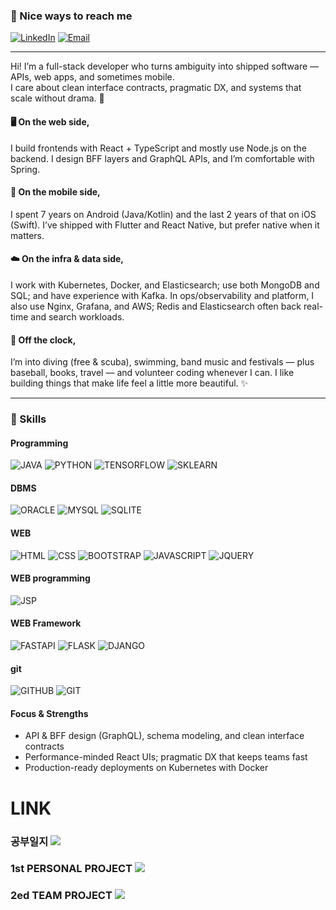 ### 👋 Nice ways to reach me
[![LinkedIn](https://img.shields.io/badge/LinkedIn-0A66C2?style=flat-square&logo=Linkedin&logoColor=white)](https://www.linkedin.com/in/cowkite/)
[![Email](https://img.shields.io/badge/youngsshin0917@gmail.com-EA4335?style=flat-square&logo=Gmail&logoColor=white)](mailto:youngsshin0917@gmail.com)

----
Hi! I’m a full-stack developer who turns ambiguity into shipped software — APIs, web apps, and sometimes mobile.  
I care about clean interface contracts, pragmatic DX, and systems that scale without drama. 🚀

#### 🖥️ On the web side,
I build frontends with React + TypeScript and mostly use Node.js on the backend. I design BFF layers and GraphQL APIs, and I’m comfortable with Spring.

#### 📱 On the mobile side,
I spent 7 years on Android (Java/Kotlin) and the last 2 years of that on iOS (Swift). I’ve shipped with Flutter and React Native, but prefer native when it matters.

#### ☁️ On the infra & data side, 
I work with Kubernetes, Docker, and Elasticsearch; use both MongoDB and SQL; and have experience with Kafka. In ops/observability and platform, I also use Nginx, Grafana, and AWS; Redis and Elasticsearch often back real-time and search workloads.

#### 💚 Off the clock,
I’m into diving (free & scuba), swimming, band music and festivals — plus baseball, books, travel — and volunteer coding whenever I can. I like building things that make life feel a little more beautiful. ✨

----

### 💪 Skills

#### Programming
![JAVA](https://img.shields.io/badge/java-007396?style=flat-square&logo=next.js&logoColor=white)
![PYTHON](https://img.shields.io/badge/python-3776AB?style=flat-square&logo=next.js&logoColor=white)
![TENSORFLOW](https://img.shields.io/badge/tensorflow-55ff55?style=flat-square&logo=next.js&logoColor=white)
![SKLEARN](https://img.shields.io/badge/sklearn-55ff55?style=flat-square&logo=next.js&logoColor=white)

#### DBMS
![ORACLE](https://img.shields.io/badge/oracle-F80000?style=flat-square&logo=next.js&logoColor=white)
![MYSQL](https://img.shields.io/badge/mysql-4479A1?style=flat-square&logo=next.js&logoColor=white)
![SQLITE](https://img.shields.io/badge/sqlite-447900?style=flat-square&logo=next.js&logoColor=white)

#### WEB
![HTML](https://img.shields.io/badge/html-E34F26?style=flat-square&logo=next.js&logoColor=white)
![CSS](https://img.shields.io/badge/css-1572B6?style=flat-square&logo=next.js&logoColor=white)
![BOOTSTRAP](https://img.shields.io/badge/bootstrap-7952B3?style=flat-square&logo=next.js&logoColor=white)
![JAVASCRIPT](https://img.shields.io/badge/javascript-F7DF1E?style=flat-square&logo=next.js&logoColor=white)
![JQUERY](https://img.shields.io/badge/jquery-0769AD?style=flat-square&logo=next.js&logoColor=white)

#### WEB programming
![JSP](https://img.shields.io/badge/JSP-db46ca?style=flat-square&logo=next.js&logoColor=white)

#### WEB Framework
![FASTAPI](https://img.shields.io/badge/fastapi-FF0000?style=flat-square&logo=next.js&logoColor=white)
![FLASK](https://img.shields.io/badge/flask-000000?style=flat-square&logo=next.js&logoColor=white)
![DJANGO](https://img.shields.io/badge/django-FCC624?style=flat-square&logo=next.js&logoColor=white)

#### git
![GITHUB](https://img.shields.io/badge/github-181717?style=flat-square&logo=next.js&logoColor=white)
![GIT](https://img.shields.io/badge/git-F05032?style=flat-square&logo=next.js&logoColor=white)


#### Focus & Strengths
- API & BFF design (GraphQL), schema modeling, and clean interface contracts  
- Performance-minded React UIs; pragmatic DX that keeps teams fast  
- Production-ready deployments on Kubernetes with Docker

# LINK
### 공부일지 <a href="https://github.com/Youngsshin/ai_x"><img src="https://img.shields.io/badge/공부일지-0000FF?style=for-the-badge&logo=github&logoColor=white"/></a>
### 1st PERSONAL PROJECT <a href="https://github.com/SeohuiJeong0420/crew_soom"><img src="https://img.shields.io/badge/PROJ[SOOM]-FF0000?style=for-the-badge&logo=github&logoColor=white"/></a>
### 2ed TEAM PROJECT <a href="https://github.com/comlec/2ndProject"><img src="https://img.shields.io/badge/TEAMPRO[미정]-33FF33?style=for-the-badge&logo=github&logoColor=black"/></a>


 


